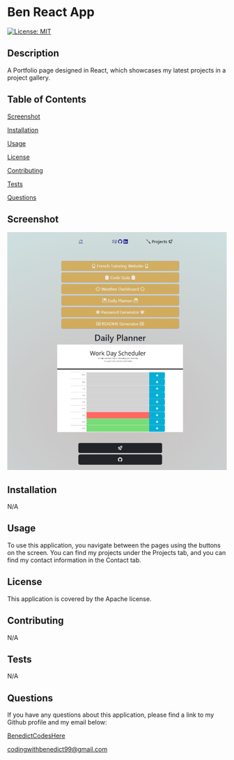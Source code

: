 # Ben React App

  [![License: MIT](https://img.shields.io/badge/License-MIT-yellow.svg)](https://opensource.org/licenses/MIT)

## Description
A Portfolio page designed in React, which showcases my latest projects in a project gallery.

## Table of Contents
  [Screenshot](#Screenshot)

  [Installation](#installation)

  [Usage](#usage)

  [License](#license)

  [Contributing](#contributing)

  [Tests](#tests)
  
  [Questions](#questions)
 
## Screenshot
![Screenshot](./src/assets/images/screenshot.png)

## Installation

N/A

## Usage
To use this application, you navigate between the pages using the buttons on the screen. You can find my projects under the Projects tab, and you can find my contact information in the Contact tab.

## License

This application is covered by the Apache license.

## Contributing

N/A

## Tests

N/A


## Questions
If you have any questions about this application, please find a link to my Github profile and my email below:

[BenedictCodesHere](https://github.com/BenedictCodesHere)

codingwithbenedict99@gmail.com

